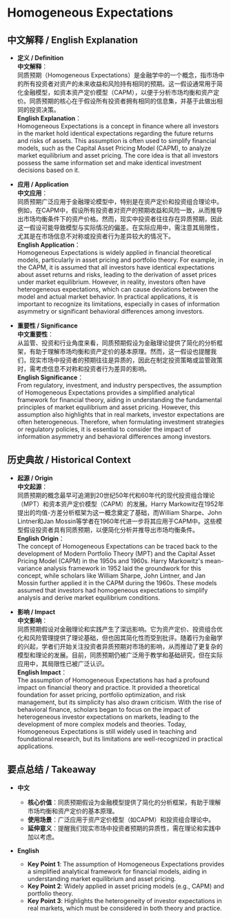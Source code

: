 # Homogeneous Expectations

## 中文解释 / English Explanation

* **定义 / Definition**  
  **中文解释**：  
  同质预期（Homogeneous Expectations）是金融学中的一个概念，指市场中的所有投资者对资产的未来收益和风险持有相同的预期。这一假设通常用于简化金融模型，如资本资产定价模型（CAPM），以便于分析市场均衡和资产定价。同质预期的核心在于假设所有投资者拥有相同的信息集，并基于此做出相同的投资决策。  
  **English Explanation**：  
  Homogeneous Expectations is a concept in finance where all investors in the market hold identical expectations regarding the future returns and risks of assets. This assumption is often used to simplify financial models, such as the Capital Asset Pricing Model (CAPM), to analyze market equilibrium and asset pricing. The core idea is that all investors possess the same information set and make identical investment decisions based on it.

* **应用 / Application**  
  **中文应用**：  
  同质预期广泛应用于金融理论模型中，特别是在资产定价和投资组合理论中。例如，在CAPM中，假设所有投资者对资产的预期收益和风险一致，从而推导出市场均衡条件下的资产价格。然而，现实中投资者往往存在异质预期，因此这一假设可能导致模型与实际情况的偏差。在实际应用中，需注意其局限性，尤其是在市场信息不对称或投资者行为差异较大的情况下。  
  **English Application**：  
  Homogeneous Expectations is widely applied in financial theoretical models, particularly in asset pricing and portfolio theory. For example, in the CAPM, it is assumed that all investors have identical expectations about asset returns and risks, leading to the derivation of asset prices under market equilibrium. However, in reality, investors often have heterogeneous expectations, which can cause deviations between the model and actual market behavior. In practical applications, it is important to recognize its limitations, especially in cases of information asymmetry or significant behavioral differences among investors.

* **重要性 / Significance**  
  **中文重要性**：  
  从监管、投资和行业角度来看，同质预期假设为金融理论提供了简化的分析框架，有助于理解市场均衡和资产定价的基本原理。然而，这一假设也提醒我们，现实市场中投资者的预期往往是异质的，因此在制定投资策略或监管政策时，需考虑信息不对称和投资者行为差异的影响。  
  **English Significance**：  
  From regulatory, investment, and industry perspectives, the assumption of Homogeneous Expectations provides a simplified analytical framework for financial theory, aiding in understanding the fundamental principles of market equilibrium and asset pricing. However, this assumption also highlights that in real markets, investor expectations are often heterogeneous. Therefore, when formulating investment strategies or regulatory policies, it is essential to consider the impact of information asymmetry and behavioral differences among investors.

## 历史典故 / Historical Context

* **起源 / Origin**  
  **中文起源**：  
  同质预期的概念最早可追溯到20世纪50年代和60年代的现代投资组合理论（MPT）和资本资产定价模型（CAPM）的发展。Harry Markowitz在1952年提出的均值-方差分析框架为这一概念奠定了基础，而William Sharpe、John Lintner和Jan Mossin等学者在1960年代进一步将其应用于CAPM中。这些模型假设投资者具有同质预期，以便简化分析并推导出市场均衡条件。  
  **English Origin**：  
  The concept of Homogeneous Expectations can be traced back to the development of Modern Portfolio Theory (MPT) and the Capital Asset Pricing Model (CAPM) in the 1950s and 1960s. Harry Markowitz's mean-variance analysis framework in 1952 laid the groundwork for this concept, while scholars like William Sharpe, John Lintner, and Jan Mossin further applied it in the CAPM during the 1960s. These models assumed that investors had homogeneous expectations to simplify analysis and derive market equilibrium conditions.

* **影响 / Impact**  
  **中文影响**：  
  同质预期假设对金融理论和实践产生了深远影响。它为资产定价、投资组合优化和风险管理提供了理论基础，但也因其简化性而受到批评。随着行为金融学的兴起，学者们开始关注投资者异质预期对市场的影响，从而推动了更复杂的模型和理论的发展。目前，同质预期仍被广泛用于教学和基础研究，但在实际应用中，其局限性已被广泛认识。  
  **English Impact**：  
  The assumption of Homogeneous Expectations has had a profound impact on financial theory and practice. It provided a theoretical foundation for asset pricing, portfolio optimization, and risk management, but its simplicity has also drawn criticism. With the rise of behavioral finance, scholars began to focus on the impact of heterogeneous investor expectations on markets, leading to the development of more complex models and theories. Today, Homogeneous Expectations is still widely used in teaching and foundational research, but its limitations are well-recognized in practical applications.

## 要点总结 / Takeaway

* **中文**  
  - **核心价值**：同质预期假设为金融模型提供了简化的分析框架，有助于理解市场均衡和资产定价的基本原理。  
  - **使用场景**：广泛应用于资产定价模型（如CAPM）和投资组合理论中。  
  - **延伸意义**：提醒我们现实市场中投资者预期的异质性，需在理论和实践中加以考虑。  

* **English**  
  - **Key Point 1**: The assumption of Homogeneous Expectations provides a simplified analytical framework for financial models, aiding in understanding market equilibrium and asset pricing.  
  - **Key Point 2**: Widely applied in asset pricing models (e.g., CAPM) and portfolio theory.  
  - **Key Point 3**: Highlights the heterogeneity of investor expectations in real markets, which must be considered in both theory and practice.